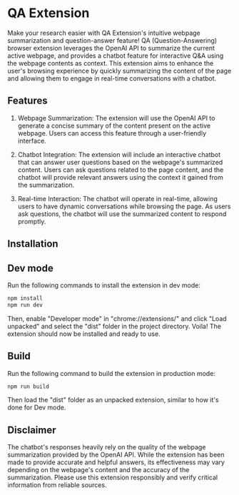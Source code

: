 # QA Extension

Make your research easier with QA Extension's intuitive webpage summarization and question-answer feature!
QA (Question-Answering) browser extension  leverages the OpenAI API to summarize the current active webpage, and provides a chatbot feature for interactive Q&A using the webpage contents as context.
This extension aims to enhance the user's browsing experience by quickly summarizing the content of the page and allowing them to engage in real-time conversations with a chatbot.

## Features

1. Webpage Summarization: The extension will use the OpenAI API to generate a concise summary of the content present on the active webpage. Users can access this feature through a user-friendly interface.

2. Chatbot Integration: The extension will include an interactive chatbot that can answer user questions based on the webpage's summarized content. Users can ask questions related to the page content, and the chatbot will provide relevant answers using the context it gained from the summarization.

3. Real-time Interaction: The chatbot will operate in real-time, allowing users to have dynamic conversations while browsing the page. As users ask questions, the chatbot will use the summarized content to respond promptly.

## Installation

## Dev mode

Run the following commands to install the extension in dev mode:

```bash
npm install
npm run dev
```

Then, enable "Developer mode" in "chrome://extensions/" and click "Load unpacked" and select the "dist" folder in the project directory.
Voila! The extension should now be installed and ready to use.

## Build

Run the following command to build the extension in production mode:

```bash
npm run build
```

Then load the "dist" folder as an unpacked extension, similar to how it's done for Dev mode.

## Disclaimer

The chatbot's responses heavily rely on the quality of the webpage summarization provided by the OpenAI API. While the extension has been made to  provide accurate and helpful answers, its effectiveness may vary depending on the webpage's content and the accuracy of the summarization.
Please use this extension responsibly and verify critical information from reliable sources.
